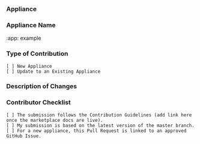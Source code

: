 <!--
Thank you for your contribution to the OpenNebula Community Marketplace!

Please provide the information below to help us review and test your submission efficiently.
-->
### Appliance
<!--
If this Pull Request is for a new appliance, please link to the approved GitHub Issue where the appliance was initially discussed.
Example: "OpenNebula/marketplace-community#14"

If this Pull Request is an update for an existing appliance, please reference the existing appliance path.
Example: "appliances/example/"
-->

### Appliance Name
<!--
Please, provide the appliance name used to build the appliance used in apps-code/community-apps/Makefile.config. Don't modify the :app: key. 
-->
:app: example


### Type of Contribution
    [ ] New Appliance
    [ ] Update to an Existing Appliance

### Description of Changes
<!--
For a new appliance: Please provide a clear and concise description of what this appliance does.

For an update: Please describe the changes you have made.
    If this is a bug fix, describe the bug and how you fixed it.
    If this is a security patch, please list the vulnerabilities being addressed.
    If this is a feature enhancement or software update, describe the new functionality or versions.
    If this is a compatibility fix, please specify which version of OpenNebula it addresses.
    -->

### Contributor Checklist
<!-- Go over all the following points, and put an x in all the boxes that apply. -->
    [ ] The submission follows the Contribution Guidelines (add link here once the marketplace docs are live). 
    [ ] My submission is based on the latest version of the master branch.
    [ ] For a new appliance, this Pull Request is linked to an approved GitHub Issue.